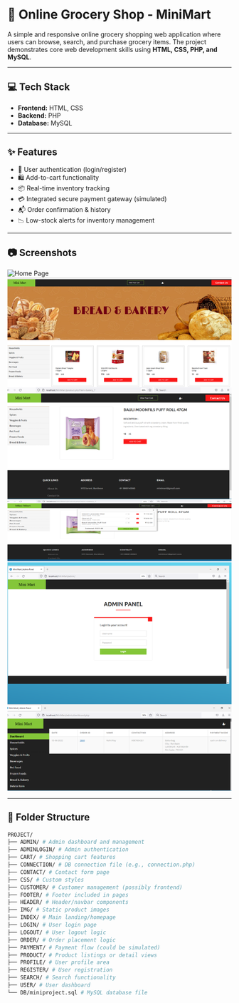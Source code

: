 # 🛒 Online Grocery Shop - MiniMart

A simple and responsive online grocery shopping web application where users can browse, search, and purchase grocery items. The project demonstrates core web development skills using **HTML, CSS, PHP, and MySQL**.

---

## 💻 Tech Stack

- **Frontend:** HTML, CSS
- **Backend:** PHP
- **Database:** MySQL

---

## ✨ Features

- 🔐 User authentication (login/register)
- 🛍️ Add-to-cart functionality
- 📦 Real-time inventory tracking
- 💳 Integrated secure payment gateway (simulated)
- 📬 Order confirmation & history
- 📉 Low-stock alerts for inventory management

---

## 📷 Screenshots


![Home Page](https://1drv.ms/i/c/95788ff7fa72d538/EQFu9EqlJutOp-_jIgEin7EBYywxrOfL8_xW7cjT42T2_w?e=kNPTPJ)
![Cart Page](https://github.com/shreshtha-26/mini-grocery-shop/blob/main/Cart%20page.png?raw=true)
![Admin Panel](https://github.com/shreshtha-26/mini-grocery-shop/blob/main/Admin%20panel%20page.png?raw=true)

---

## 📂 Folder Structure

```bash
PROJECT/
├── ADMIN/ # Admin dashboard and management
├── ADMINLOGIN/ # Admin authentication
├── CART/ # Shopping cart features
├── CONNECTION/ # DB connection file (e.g., connection.php)
├── CONTACT/ # Contact form page
├── CSS/ # Custom styles
├── CUSTOMER/ # Customer management (possibly frontend)
├── FOOTER/ # Footer included in pages
├── HEADER/ # Header/navbar components
├── IMG/ # Static product images
├── INDEX/ # Main landing/homepage
├── LOGIN/ # User login page
├── LOGOUT/ # User logout logic
├── ORDER/ # Order placement logic
├── PAYMENT/ # Payment flow (could be simulated)
├── PRODUCT/ # Product listings or detail views
├── PROFILE/ # User profile area
├── REGISTER/ # User registration
├── SEARCH/ # Search functionality
├── USER/ # User dashboard
└── DB/miniproject.sql # MySQL database file

